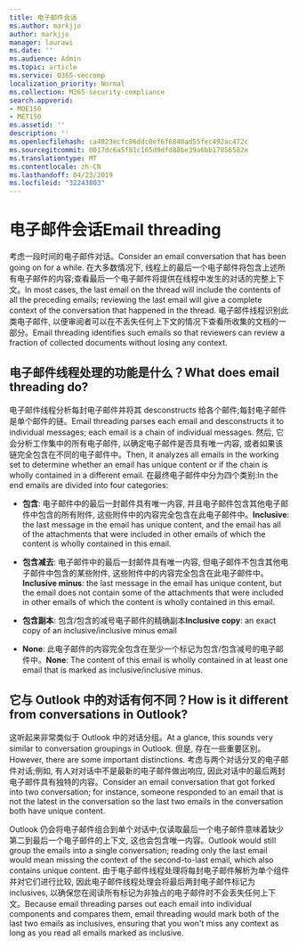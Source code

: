 ```yaml
---
title: 电子邮件会话
ms.author: markjjo
author: markjjo
manager: laurawi
ms.date: ''
ms.audience: Admin
ms.topic: article
ms.service: O365-seccomp
localization_priority: Normal
ms.collection: M365-security-compliance
search.appverid:
- MOE150
- MET150
ms.assetid: ''
description: ''
ms.openlocfilehash: ca4823ecfc06ddc0ef6f6840ad55fec492ac472c
ms.sourcegitcommit: 0017dc6a5f81c165d9dfd88be39a6bb17856582e
ms.translationtype: MT
ms.contentlocale: zh-CN
ms.lasthandoff: 04/23/2019
ms.locfileid: "32243803"
---
```

# <a name="email-threading"></a><span data-ttu-id="3cf87-102">电子邮件会话</span><span class="sxs-lookup"><span data-stu-id="3cf87-102">Email threading</span></span>

<span data-ttu-id="3cf87-103">考虑一段时间的电子邮件对话。</span><span class="sxs-lookup"><span data-stu-id="3cf87-103">Consider an email conversation that has been going on for a while.</span></span> <span data-ttu-id="3cf87-104">在大多数情况下, 线程上的最后一个电子邮件将包含上述所有电子邮件的内容;查看最后一个电子邮件将提供在线程中发生的对话的完整上下文。</span><span class="sxs-lookup"><span data-stu-id="3cf87-104">In most cases, the last email on the thread will include the contents of all the preceding emails; reviewing the last email will give a complete context of the conversation that happened in the thread.</span></span> <span data-ttu-id="3cf87-105">电子邮件线程识别此类电子邮件, 以便审阅者可以在不丢失任何上下文的情况下查看所收集的文档的一部分。</span><span class="sxs-lookup"><span data-stu-id="3cf87-105">Email threading identifies such emails so that reviewers can review a fraction of collected documents without losing any context.</span></span>

## <a name="what-does-email-threading-do"></a><span data-ttu-id="3cf87-106">电子邮件线程处理的功能是什么？</span><span class="sxs-lookup"><span data-stu-id="3cf87-106">What does email threading do?</span></span>

<span data-ttu-id="3cf87-107">电子邮件线程分析每封电子邮件并将其 desconstructs 给各个邮件;每封电子邮件是单个邮件的链。</span><span class="sxs-lookup"><span data-stu-id="3cf87-107">Email threading parses each email and desconstructs it to individual messages; each email is a chain of individual messages.</span></span> <span data-ttu-id="3cf87-108">然后, 它会分析工作集中的所有电子邮件, 以确定电子邮件是否具有唯一内容, 或者如果该链完全包含在不同的电子邮件中。</span><span class="sxs-lookup"><span data-stu-id="3cf87-108">Then, it analyzes all emails in the working set to determine whether an email has unique content or if the chain is wholly contained in a different email.</span></span> <span data-ttu-id="3cf87-109">在最终电子邮件中分为四个类别:</span><span class="sxs-lookup"><span data-stu-id="3cf87-109">In the end emails are divided into four categories:</span></span>

- <span data-ttu-id="3cf87-110">**包含**: 电子邮件中的最后一封邮件具有唯一内容, 并且电子邮件包含其他电子邮件中包含的所有附件, 这些附件中的内容完全包含在此电子邮件中。</span><span class="sxs-lookup"><span data-stu-id="3cf87-110">**Inclusive**: the last message in the email has unique content, and the email has all of the attachments that were included in other emails of which the content is wholly contained in this email.</span></span>


- <span data-ttu-id="3cf87-111">**包含减去**: 电子邮件中的最后一封邮件具有唯一内容, 但电子邮件不包含其他电子邮件中包含的某些附件, 这些附件中的内容完全包含在此电子邮件中。</span><span class="sxs-lookup"><span data-stu-id="3cf87-111">**Inclusive minus**: the last message in the email has unique content, but the email does not contain some of the attachments that were included in other emails of which the content is wholly contained in this email.</span></span>

- <span data-ttu-id="3cf87-112">**包含副本**: 包含/包含的减号电子邮件的精确副本</span><span class="sxs-lookup"><span data-stu-id="3cf87-112">**Inclusive copy**: an exact copy of an inclusive/inclusive minus email</span></span>

- <span data-ttu-id="3cf87-113">**None**: 此电子邮件的内容完全包含在至少一个标记为包含/包含减号的电子邮件中。</span><span class="sxs-lookup"><span data-stu-id="3cf87-113">**None**: The content of this email is wholly contained in at least one email that is marked as inclusive/inclusive minus.</span></span>

## <a name="how-is-it-different-from-conversations-in-outlook"></a><span data-ttu-id="3cf87-114">它与 Outlook 中的对话有何不同？</span><span class="sxs-lookup"><span data-stu-id="3cf87-114">How is it different from conversations in Outlook?</span></span>
<span data-ttu-id="3cf87-115">这听起来非常类似于 Outlook 中的对话分组。</span><span class="sxs-lookup"><span data-stu-id="3cf87-115">At a glance, this sounds very similar to conversation groupings in Outlook.</span></span> <span data-ttu-id="3cf87-116">但是, 存在一些重要区别。</span><span class="sxs-lookup"><span data-stu-id="3cf87-116">However, there are some important distinctions.</span></span> <span data-ttu-id="3cf87-117">考虑与两个对话分叉的电子邮件对话;例如, 有人对对话中不是最新的电子邮件做出响应, 因此对话中的最后两封电子邮件具有独特的内容。</span><span class="sxs-lookup"><span data-stu-id="3cf87-117">Consider an email conversation that got forked into two conversation; for instance, someone responded to an email that is not the latest in the conversation so the last two emails in the conversation both have unique content.</span></span>

<span data-ttu-id="3cf87-118">Outlook 仍会将电子邮件组合到单个对话中;仅读取最后一个电子邮件意味着缺少第二到最后一个电子邮件的上下文, 这也会包含唯一内容。</span><span class="sxs-lookup"><span data-stu-id="3cf87-118">Outlook would still group the emails into a single conversation; reading only the last email would mean missing the context of the second-to-last email, which also contains unique content.</span></span> <span data-ttu-id="3cf87-119">由于电子邮件线程处理将每封电子邮件解析为单个组件并对它们进行比较, 因此电子邮件线程处理会将最后两封电子邮件标记为 inclusives, 以确保您在阅读所有标记为非独占的电子邮件时不会丢失任何上下文。</span><span class="sxs-lookup"><span data-stu-id="3cf87-119">Because email threading parses out each email into individual components and compares them, email threading would mark both of the last two emails as inclusives, ensuring that you won't miss any context as long as you read all emails marked as inclusive.</span></span>